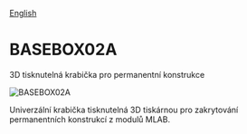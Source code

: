 
[English](./README.md)
<!--- module --->
# BASEBOX02A
<!--- Emodule --->

<!--- subtitle --->3D tisknutelná krabička pro permanentní konstrukce<!--- Esubtitle --->

![BASEBOX02A](BASEBOX02A/DOC/SRC/img/Box_bottom_view.png)

<!--- description --->Univerzální krabička tisknutelná 3D tiskárnou pro zakrytování permanentních konstrukcí z modulů MLAB. <!--- Edescription --->
            